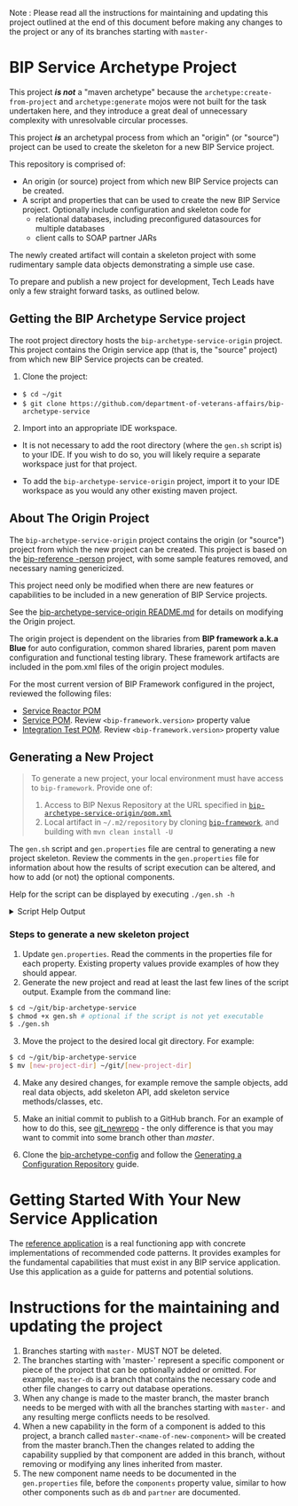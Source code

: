 Note : Please read all the instructions for maintaining and updating this project outlined at the end of this document before making any changes to the project or any of its branches starting with `master-`

# BIP Service Archetype Project

This project **_is not_** a "maven archetype" because the `archetype:create-from-project` and `archetype:generate` mojos were not built for the task undertaken here, and they introduce a great deal of unnecessary complexity with unresolvable circular processes.

This project **_is_** an archetypal process from which an "origin" (or "source") project can be used to create the skeleton for a new BIP Service project.

This repository is comprised of:

- An origin (or source) project from which new BIP Service projects can be created.
- A script and properties that can be used to create the new BIP Service project. Optionally include configuration and skeleton code for
 	- relational databases, including preconfigured datasources for multiple databases
	- client calls to SOAP partner JARs

The newly created artifact will contain a skeleton project with some rudimentary sample data objects demonstrating a simple use case.

To prepare and publish a new project for development, Tech Leads have only a few straight forward tasks, as outlined below.

## Getting the BIP Archetype Service project

The root project directory hosts the `bip-archetype-service-origin` project. This project contains the Origin service app (that is, the "source" project) from which new BIP Service projects can be created.

1. Clone the project:

  - `$ cd ~/git`
  - `$ git clone https://github.com/department-of-veterans-affairs/bip-archetype-service`

2. Import into an appropriate IDE workspace.

  - It is not necessary to add the root directory (where the `gen.sh` script is) to your IDE. If you wish to do so, you will likely require a separate workspace just for that project.

  - To add the `bip-archetype-service-origin` project, import it to your IDE workspace as you would any other existing maven project.

## About The Origin Project

The `bip-archetype-service-origin` project contains the origin (or "source") project from which the new project can be created. This project is based on the [bip-reference -person](https://github.com/department-of-veterans-affairs/bip-reference-person) project, with some sample features removed, and necessary naming genericized.

This project need only be modified when there are new features or capabilities to be included in a new generation of BIP Service projects.

See the [bip-archetype-service-origin README.md](./bip-archetype-service-origin/README.md) for details on modifying the Origin project.

The origin project is dependent on the libraries from **BIP framework a.k.a Blue** for auto configuration, common shared libraries, parent pom maven configuration and functional testing library. These framework artifacts are included in the pom.xml files of the origin project modules.

For the most current version of BIP Framework configured in the project, reviewed the following files:

- [Service Reactor POM](bip-archetype-service-origin/pom.xml)
- [Service POM](bip-archetype-service-origin/bip-origin/pom.xml). Review `<bip-framework.version>` property value
- [Integration Test POM](bip-archetype-service-origin/bip-origin-inttest/pom.xml). Review `<bip-framework.version>` property value


## Generating a New Project

> To generate a new project, your local environment must have access to `bip-framework`. Provide one of:
> 1. Access to BIP Nexus Repository at the URL specified in [`bip-archetype-service-origin/pom.xml`](bip-archetype-service-origin/pom.xml)
> 2. Local artifact in `~/.m2/repository` by cloning [`bip-framework`](https://github.com/department-of-veterans-affairs/bip-framework), and building with `mvn clean install -U`

The `gen.sh` script and `gen.properties` file are central to generating a new project skeleton. Review the comments in the `gen.properties` file for information about how the results of script execution can be altered, and how to add (or not) the optional components.

Help for the script can be displayed by executing `./gen.sh -h`

<details><summary>Script Help Output</summary>

```asciidoc
=========================================================================
Generate a BIP Service project
=========================================================================

+++++++++++++++++++++++++++++++++++++++++++++++++++++++++++++++++++++++++
+>> Processing command-line arguments

./gen.sh : Generate a new skeleton project from the origin project.
  To generate your new project skeleton:
  1. Update gen.properties with values for your new project.
  2. Run ./gen.sh (with relevant options) to create the new project.
  3. Move the project folder to your git directory and git initialize it.
Examples:
  ./gen.sh -h  show this help
  ./gen.sh     generate project using gen.properties file
  ./gen.sh -s  skip (re)building the Origin source project
  ./gen.sh -o  over-write new project if it already exists
  ./gen.sh -d  build docker image (docker must be running)
  ./gen.sh -so both skip build, and overwrite

Notes:
* Full instructions available in development branch at:
  https://github.com/department-of-veterans-affairs/bip-archetype-service/
* A valid "gen.properties" file must exist in the same directory
  as this script.
* It is recommended that a git credential helper be utilized to
  eliminate authentication requests while executing. For more info see
  https://help.github.com/articles/caching-your-github-password-in-git/



 Help: "./gen.sh -h"
 Logs: "/Users/aburkholder/git/bip-archetype-service/gen.log"
       search: "+>> " (script); "sed: " (sed); "FAIL" (mvn & cmd)
------------------------------------------------------------------------
```

</details>

### Steps to generate a new skeleton project

1. Update `gen.properties`. Read the comments in the properties file for each property. Existing property values provide examples of how they should appear.
2. Generate the new project and read at least the last few lines of the script output. Example from the command line:

  ```bash
  $ cd ~/git/bip-archetype-service
  $ chmod +x gen.sh # optional if the script is not yet executable
  $ ./gen.sh
  ```

3. Move the project to the desired local git directory. For example:

  ```bash
  $ cd ~/git/bip-archetype-service
  $ mv [new-project-dir] ~/git/[new-project-dir]
  ```

4. Make any desired changes, for example remove the sample objects, add real data objects, add skeleton API, add skeleton service methods/classes, etc.

5. Make an initial commit to publish to a GitHub branch. For an example of how to do this, see [git_newrepo](https://gist.github.com/c0ldlimit/4089101) - the only difference is that you may want to commit into some branch other than _master_.

6. Clone the [bip-archetype-config](https://github.com/department-of-veterans-affairs/bip-archetype-config) and follow the [Generating a Configuration Repository](https://github.com/department-of-veterans-affairs/bip-archetype-config#generating-a-configuration-repository) guide.

# Getting Started With Your New Service Application

The [reference application](https://github.com/department-of-veterans-affairs/bip-reference-person) is a real functioning app  with concrete implementations of recommended code patterns. It provides examples for the fundamental capabilities that must exist in any BIP service application. Use this application as a guide for patterns and potential solutions.

# Instructions for the maintaining and updating the project

1. Branches starting with `master-` MUST NOT be deleted.
2. The branches starting with 'master-' represent a specific component or piece of the project that can be optionally added or omitted. For example, `master-db` is a branch that contains the necessary code and other file changes to carry out database operations.
3. When any change is made to the master branch, the master branch needs to be merged with with all the branches starting with `master-` and any resulting merge conflicts needs to be resolved.  
4. When a new capability in the form of a component is added to this project, a branch called `master-<name-of-new-component>` will be created from the master branch.Then the changes related to adding the capability supplied by that component are added in this branch, without removing or modifying any lines inherited from master.
6. The new component name needs to be documented in the `gen.properties` file, before the `components` property value, similar to how other components such as `db` and `partner` are documented.
